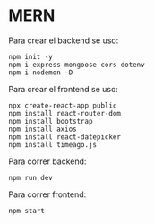 # MERN

Para crear el backend se uso:

    npm init -y
    npm i express mongoose cors dotenv
    npm i nodemon -D


Para crear el frontend se uso:

    npx create-react-app public
    npm install react-router-dom
    npm install bootstrap
    npm install axios
    npm install react-datepicker
    npm install timeago.js


Para correr backend:

    npm run dev


Para correr frontend:

    npm start